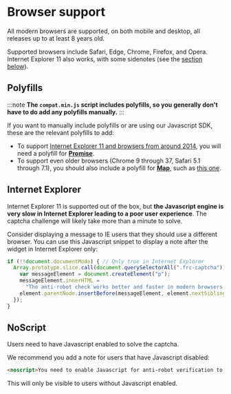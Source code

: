 # Browser support

All modern browsers are supported, on both mobile and desktop, all releases up to at least 8 years old.

Supported browsers include Safari, Edge, Chrome, Firefox, and Opera. Internet Explorer 11 also works, with some sidenotes (see the [section below](#internet-explorer)).


## Polyfills
:::note
**The `compat.min.js` script includes polyfills, so you generally don't have to do add any polyfills manually.**
:::

If you want to manually include polyfills or are using our Javascript SDK, these are the relevant polyfills to add:

* To support [Internet Explorer 11 and browsers from around 2014](https://caniuse.com/?search=promise), you will need a polyfill for [**Promise**](https://developer.mozilla.org/en-US/docs/Web/JavaScript/Reference/Global_Objects/Promise).
* To support even older browsers (Chrome 9 through 37, Safari 5.1 through 7.1), you should also include a polyfill for [**Map**](https://developer.mozilla.org/en-US/docs/Web/JavaScript/Reference/Global_Objects/Map), such as [this one](https://github.com/anonyco/Javascript-Fast-Light-Map-WeakMap-Set-And-WeakSet-JS-Polyfill).

## Internet Explorer

Internet Explorer 11 is supported out of the box, but **the Javascript engine is very slow in Internet Explorer leading to a poor user experience**. The captcha challenge will likely take more than a minute to solve.

Consider displaying a message to IE users that they should use a different browser. You can use this Javascript snippet to display a note after the widget in Internet Explorer only:

```javascript
if (!!document.documentMode) { // Only true in Internet Explorer
  Array.prototype.slice.call(document.querySelectorAll(".frc-captcha")).forEach(function (element) {
    var messageElement = document.createElement("p");
    messageElement.innerHTML =
      "The anti-robot check works better and faster in modern browsers such as Edge, Firefox, or Chrome. Please update your browser";
    element.parentNode.insertBefore(messageElement, element.nextSibling);
  });
}
```

## NoScript

Users need to have Javascript enabled to solve the captcha.

We recommend you add a note for users that have Javascript disabled:

```html
<noscript>You need to enable Javascript for anti-robot verification to submit this form.</noscript>
```

This will only be visible to users without Javascript enabled.